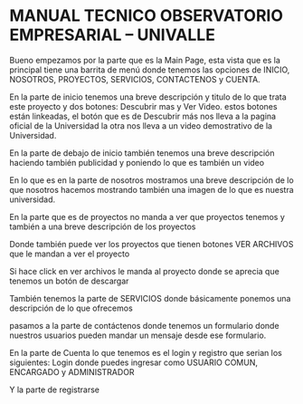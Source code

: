 # MANUAL TECNICO OBSERVATORIO EMPRESARIAL – UNIVALLE


Bueno empezamos por la parte que es la Main Page, esta vista que es la principal tiene una barrita de menú donde tenemos las opciones de  INICIO, NOSOTROS, PROYECTOS, SERVICIOS, CONTACTENOS y CUENTA.


En la parte de inicio tenemos una breve descripción y titulo de lo que trata este proyecto y dos botones: Descubrir mas y Ver Video.
estos botones están linkeadas, el botón que es de Descubrir más nos lleva a la pagina oficial de la Universidad la otra nos lleva a un video demostrativo de la Universidad.


En la parte de debajo de inicio también tenemos una breve descripción haciendo también publicidad y poniendo lo que es también un video


En lo que es en la parte de nosotros mostramos una breve descripción de lo que nosotros hacemos mostrando también una imagen de lo que es nuestra universidad.


En la parte que es de proyectos no manda a ver que proyectos tenemos y también a una breve descripción de los proyectos


Donde también puede ver los proyectos que tienen botones VER ARCHIVOS que le mandan a ver el proyecto 


Si hace click en ver archivos le manda al proyecto donde se aprecia que tenemos un botón de descargar 


También tenemos la parte de SERVICIOS donde básicamente ponemos una descripción de lo que ofrecemos


pasamos a la parte de contáctenos donde tenemos un formulario donde nuestros usuarios pueden mandar un mensaje desde ese formulario.


En la parte de Cuenta lo que tenemos es el login y registro que serian los siguientes:
Login donde puedes ingresar como USUARIO COMUN, ENCARGADO y ADMINISTRADOR


Y la parte de registrarse 
